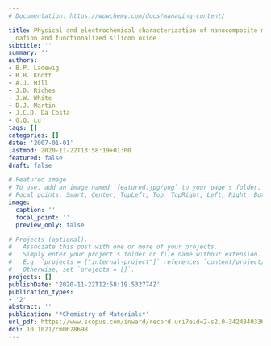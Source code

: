 ```yaml
---
# Documentation: https://wowchemy.com/docs/managing-content/

title: Physical and electrochemical characterization of nanocomposite membranes of
  nafion and functionalized silicon oxide
subtitle: ''
summary: ''
authors:
- B.P. Ladewig
- R.B. Knott
- A.J. Hill
- J.D. Riches
- J.W. White
- D.J. Martin
- J.C.D. Da Costa
- G.Q. Lu
tags: []
categories: []
date: '2007-01-01'
lastmod: 2020-11-22T13:58:19+01:00
featured: false
draft: false

# Featured image
# To use, add an image named `featured.jpg/png` to your page's folder.
# Focal points: Smart, Center, TopLeft, Top, TopRight, Left, Right, BottomLeft, Bottom, BottomRight.
image:
  caption: ''
  focal_point: ''
  preview_only: false

# Projects (optional).
#   Associate this post with one or more of your projects.
#   Simply enter your project's folder or file name without extension.
#   E.g. `projects = ["internal-project"]` references `content/project/deep-learning/index.md`.
#   Otherwise, set `projects = []`.
projects: []
publishDate: '2020-11-22T12:58:19.532774Z'
publication_types:
- '2'
abstract: ''
publication: '*Chemistry of Materials*'
url_pdf: https://www.scopus.com/inward/record.uri?eid=2-s2.0-34248403362&doi=10.1021%2fcm0628698&partnerID=40&md5=242b4705c2b9cdfa35d6beeb5d88ee77
doi: 10.1021/cm0628698
---
```

